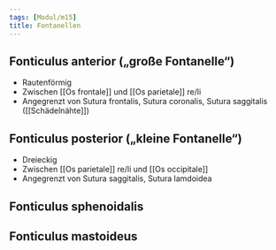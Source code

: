 ```yaml
---
tags: [Modul/m15]
title: Fontanellen
---
```

## Fonticulus anterior („große Fontanelle“)
- Rautenförmig
- Zwischen [[Os frontale]] und [[Os parietale]] re/li
- Angegrenzt von Sutura frontalis, Sutura coronalis, Sutura saggitalis ([[Schädelnähte]])
## Fonticulus posterior („kleine Fontanelle“)
- Dreieckig
- Zwischen [[Os parietale]] re/li und [[Os occipitale]]
- Angegrenzt von Sutura saggitalis, Sutura lamdoidea
## Fonticulus sphenoidalis
## Fonticulus mastoideus